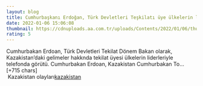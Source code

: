 ```yaml
--- 
layout: blog
title: Cumhurbaşkanı Erdoğan, Türk Devletleri Teşkilatı üye ülkelerin liderleriyle görüştü
date: 2022-01-06 15:06:08
thumbnail: https://cdnuploads.aa.com.tr/uploads/Contents/2022/01/06/thumbs_b_c_03fa1a0aaed7bbf3dcefbeec40313cb0.jpg
rating: 5
---
```

Cumhurbakan Erdoan, Türk Devletleri Tekilat Dönem Bakan olarak, Kazakistan’daki gelimeler hakknda tekilat üyesi ülkelerin liderleriyle telefonda görütü.
Cumhurbakan Erdoan, Kazakistan Cumhurbakan To… [+715 chars]</br>&nbsp;Kazakistan olayları<a href="https://www.dental-ilan.org/">kazakistan</a>